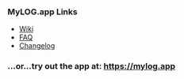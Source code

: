 ### MyLOG.app Links
- [Wiki](https://github.com/Doomd/MyLOG/wiki)
- [FAQ](https://github.com/Doomd/MyLOG/wiki/faq)
- [Changelog](https://doomd.github.io/MyLOG/CHANGELOG)

### ...or...try out the app at: https://mylog.app
